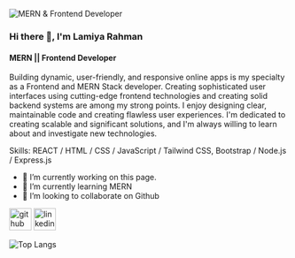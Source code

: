 ![MERN & Frontend Developer](https://i.imghippo.com/files/Zjnl5135JdI.PNG)


### Hi there 👋, I'm Lamiya Rahman
#### MERN  ||  Frontend Developer

Building dynamic, user-friendly, and responsive online apps is my specialty as a Frontend and MERN Stack developer. 
Creating sophisticated user interfaces using cutting-edge frontend technologies and creating solid backend systems
are among my strong points. I enjoy designing clear, maintainable code and creating flawless user experiences. 
I'm dedicated to creating scalable and significant solutions, 
and I'm always willing to learn about and investigate new technologies.

Skills: REACT / HTML / CSS / JavaScript / Tailwind CSS, Bootstrap / Node.js / Express.js

- 🔭 I’m currently working on this page. 
- 🌱 I’m currently learning MERN 
- 👯 I’m looking to collaborate on Github 


[<img src='https://cdn.jsdelivr.net/npm/simple-icons@3.0.1/icons/github.svg' alt='github' height='40'>](https://github.com/lamiyaarahman)  [<img src='https://cdn.jsdelivr.net/npm/simple-icons@3.0.1/icons/linkedin.svg' alt='linkedin' height='40'>](https://www.linkedin.com/in/https://www.linkedin.com/in/lamiyarahman//)  

![Top Langs](https://github-readme-stats.vercel.app/api/top-langs/?username=anuraghazra&layout=compact)

